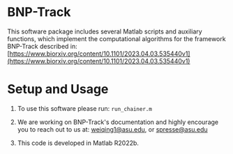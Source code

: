 # BNP-Track

This software package includes several Matlab scripts and auxiliary functions, which implement the computational algorithms for the framework BNP-Track described in:
[https://www.biorxiv.org/content/10.1101/2023.04.03.535440v1](https://www.biorxiv.org/content/10.1101/2023.04.03.535440v1)


# Setup and Usage
1) To use this software please run:
```run_chainer.m```
 
2) We are working on BNP-Track's documentation and highly encourage you to reach out to us at:
    weiqing1@asu.edu, or spresse@asu.edu

3) This code is developed in Matlab R2022b.
